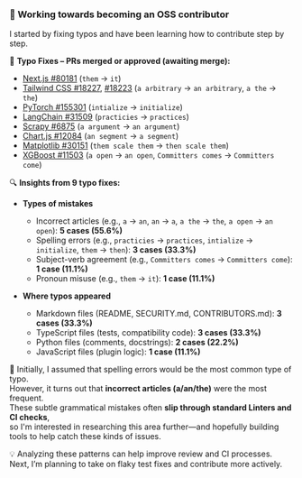 ### 👋 Working towards becoming an OSS contributor  
I started by fixing typos and have been learning how to contribute step by step.

🔹 **Typo Fixes – PRs merged or approved (awaiting merge):**
- [Next.js #80181](https://github.com/vercel/next.js/pull/80181)  (`them` → `it`)  
- [Tailwind CSS #18227](https://github.com/tailwindlabs/tailwindcss/pull/18227), [#18223](https://github.com/tailwindlabs/tailwindcss/pull/18223)  (`a arbitrary` → `an arbitrary`, `a the` → `the`)  
- [PyTorch #155301](https://github.com/pytorch/pytorch/pull/155301)  (`intialize` → `initialize`)  
- [LangChain #31509](https://github.com/langchain-ai/langchain/pull/31509)  (`practicies` → `practices`)  
- [Scrapy #6875](https://github.com/scrapy/scrapy/pull/6875)  (`a argument` → `an argument`)  
- [Chart.js #12084](https://github.com/chartjs/Chart.js/pull/12084)  (`an segment` → `a segment`)  
- [Matplotlib #30151](https://github.com/matplotlib/matplotlib/pull/30151)  (`them scale them` → `then scale them`)  
- [XGBoost #11503](https://github.com/dmlc/xgboost/pull/11503)  (`a open` → `an open`, `Committers comes` → `Committers come`)

🔍 **Insights from 9 typo fixes:**  
- **Types of mistakes**  
  - Incorrect articles (e.g., `a` → `an`, `an` → `a`, `a the` → `the`, `a open` → `an open`): **5 cases (55.6%)**  
  - Spelling errors (e.g., `practicies` → `practices`, `intialize` → `initialize`, `them` → `then`): **3 cases (33.3%)**  
  - Subject-verb agreement (e.g., `Committers comes` → `Committers come`): **1 case (11.1%)**
  - Pronoun misuse (e.g., `them` → `it`): **1 case (11.1%)**  

- **Where typos appeared**  
  - Markdown files (README, SECURITY.md, CONTRIBUTORS.md): **3 cases (33.3%)**  
  - TypeScript files (tests, compatibility code): **3 cases (33.3%)**  
  - Python files (comments, docstrings): **2 cases (22.2%)**  
  - JavaScript files (plugin logic): **1 case (11.1%)**

🧠 Initially, I assumed that spelling errors would be the most common type of typo.  
However, it turns out that **incorrect articles (a/an/the)** were the most frequent.  
These subtle grammatical mistakes often **slip through standard Linters and CI checks**,  
so I'm interested in researching this area further—and hopefully building tools to help catch these kinds of issues.

💡 Analyzing these patterns can help improve review and CI processes.  
Next, I’m planning to take on flaky test fixes and contribute more actively.
